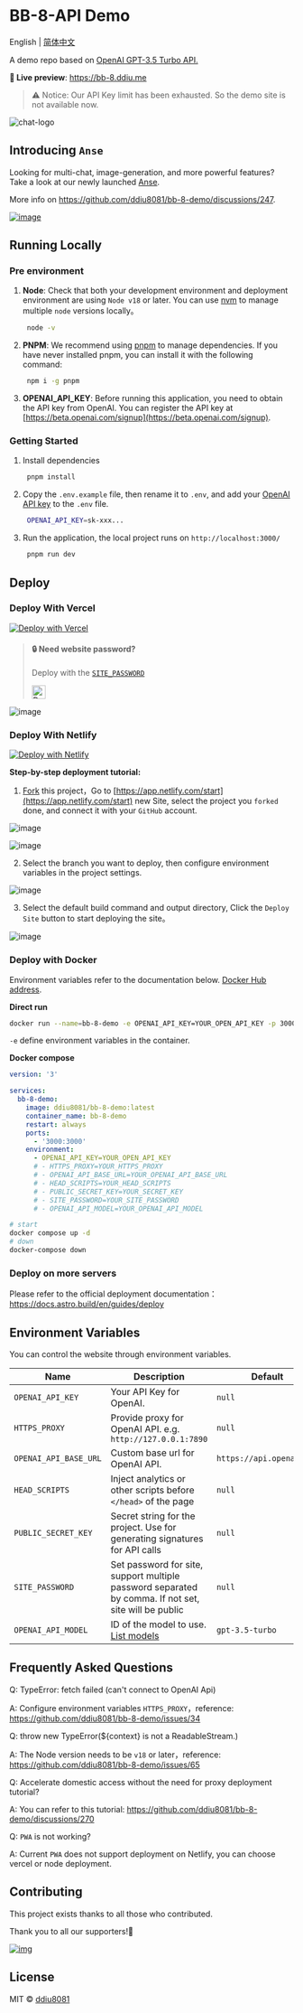# BB-8-API Demo

English | [简体中文](./README.zh-CN.md)

A demo repo based on [OpenAI GPT-3.5 Turbo API.](https://platform.openai.com/docs/guides/chat)

**🍿 Live preview**: https://bb-8.ddiu.me

> ⚠️ Notice: Our API Key limit has been exhausted. So the demo site is not available now.

![chat-logo](https://cdn.staticaly.com/gh/yzh990918/static@master/chat-logo.webp)

## Introducing `Anse`

Looking for multi-chat, image-generation, and more powerful features? Take a look at our newly launched [Anse](https://github.com/anse-app/anse).

More info on https://github.com/ddiu8081/bb-8-demo/discussions/247.

[![image](https://user-images.githubusercontent.com/1998168/235048408-ca4015f5-4d3c-4c64-9a6c-9069a89cd23a.png)](https://github.com/anse-app/anse)

## Running Locally

### Pre environment
1. **Node**: Check that both your development environment and deployment environment are using `Node v18` or later. You can use [nvm](https://github.com/nvm-sh/nvm) to manage multiple `node` versions locally。
   ```bash
    node -v
   ```
2. **PNPM**: We recommend using [pnpm](https://pnpm.io/) to manage dependencies. If you have never installed pnpm, you can install it with the following command:
   ```bash
    npm i -g pnpm
   ```
3. **OPENAI_API_KEY**: Before running this application, you need to obtain the API key from OpenAI. You can register the API key at [https://beta.openai.com/signup](https://beta.openai.com/signup).

### Getting Started

1. Install dependencies
   ```bash
    pnpm install
   ```
2. Copy the `.env.example` file, then rename it to `.env`, and add your [OpenAI API key](https://platform.openai.com/account/api-keys) to the `.env` file.
   ```bash
    OPENAI_API_KEY=sk-xxx...
   ```
3. Run the application, the local project runs on `http://localhost:3000/`
   ```bash
    pnpm run dev
   ```

## Deploy

### Deploy With Vercel

[![Deploy with Vercel](https://vercel.com/button)](https://vercel.com/new/clone?repository-url=https%3A%2F%2Fgithub.com%2Fddiu8081%2Fbb-8-demo&env=OPENAI_API_KEY&envDescription=OpenAI%20API%20Key&envLink=https%3A%2F%2Fplatform.openai.com%2Faccount%2Fapi-keys)



> #### 🔒 Need website password?
>
> Deploy with the [`SITE_PASSWORD`](#environment-variables)
>
> <a href="https://vercel.com/new/clone?repository-url=https%3A%2F%2Fgithub.com%2Fddiu8081%2Fbb-8-demo&env=OPENAI_API_KEY&env=SITE_PASSWORD&envDescription=OpenAI%20API%20Key&envLink=https%3A%2F%2Fplatform.openai.com%2Faccount%2Fapi-keys" alt="Deploy with Vercel" target="_blank"><img src="https://vercel.com/button" alt="Deploy with Vercel" height=24 style="vertical-align: middle; margin-right: 4px;"></a>

![image](https://cdn.staticaly.com/gh/yzh990918/static@master/20230310/image.4wzfb79qt7k0.webp)


### Deploy With Netlify

[![Deploy with Netlify](https://www.netlify.com/img/deploy/button.svg)](https://app.netlify.com/start/deploy?repository=https://github.com/ddiu8081/bb-8-demo#OPENAI_API_KEY=&HTTPS_PROXY=&OPENAI_API_BASE_URL=&HEAD_SCRIPTS=&PUBLIC_SECRET_KEY=&OPENAI_API_MODEL=&SITE_PASSWORD=)

**Step-by-step deployment tutorial:**

1. [Fork](https://github.com/ddiu8081/bb-8-demo/fork) this project，Go to [https://app.netlify.com/start](https://app.netlify.com/start) new Site, select the project you `forked` done, and connect it with your `GitHub` account.

![image](https://cdn.staticaly.com/gh/yzh990918/static@master/20230310/image.3nlt4hgzb16o.webp)

![image](https://cdn.staticaly.com/gh/yzh990918/static@master/20230310/image.5fhfouap270g.webp)


2. Select the branch you want to deploy, then configure environment variables in the project settings.

![image](https://cdn.staticaly.com/gh/yzh990918/static@master/20230311/image.gfs9lx8c854.webp)

3. Select the default build command and output directory, Click the `Deploy Site` button to start deploying the site。

![image](https://cdn.staticaly.com/gh/yzh990918/static@master/20230311/image.4jky9e1wbojk.webp)


### Deploy with Docker

Environment variables refer to the documentation below. [Docker Hub address](https://hub.docker.com/r/ddiu8081/bb-8-demo).

**Direct run**
```bash
docker run --name=bb-8-demo -e OPENAI_API_KEY=YOUR_OPEN_API_KEY -p 3000:3000 -d ddiu8081/bb-8-demo:latest
```
`-e` define environment variables in the container.


**Docker compose**
```yml
version: '3'

services:
  bb-8-demo:
    image: ddiu8081/bb-8-demo:latest
    container_name: bb-8-demo
    restart: always
    ports:
      - '3000:3000'
    environment:
      - OPENAI_API_KEY=YOUR_OPEN_API_KEY
      # - HTTPS_PROXY=YOUR_HTTPS_PROXY
      # - OPENAI_API_BASE_URL=YOUR_OPENAI_API_BASE_URL
      # - HEAD_SCRIPTS=YOUR_HEAD_SCRIPTS
      # - PUBLIC_SECRET_KEY=YOUR_SECRET_KEY
      # - SITE_PASSWORD=YOUR_SITE_PASSWORD
      # - OPENAI_API_MODEL=YOUR_OPENAI_API_MODEL
```

```bash
# start
docker compose up -d
# down
docker-compose down
```

### Deploy on more servers

Please refer to the official deployment documentation：https://docs.astro.build/en/guides/deploy

## Environment Variables

You can control the website through environment variables.

| Name | Description | Default |
| --- | --- | --- |
| `OPENAI_API_KEY` | Your API Key for OpenAI. | `null` |
| `HTTPS_PROXY` | Provide proxy for OpenAI API. e.g. `http://127.0.0.1:7890` | `null` |
| `OPENAI_API_BASE_URL` | Custom base url for OpenAI API. | `https://api.openai.com` |
| `HEAD_SCRIPTS` | Inject analytics or other scripts before `</head>` of the page | `null` |
| `PUBLIC_SECRET_KEY` | Secret string for the project. Use for generating signatures for API calls | `null` |
| `SITE_PASSWORD` | Set password for site, support multiple password separated by comma. If not set, site will be public | `null` |
| `OPENAI_API_MODEL` | ID of the model to use. [List models](https://platform.openai.com/docs/api-reference/models/list) | `gpt-3.5-turbo` |


## Frequently Asked Questions

Q: TypeError: fetch failed (can't connect to OpenAI Api)

A: Configure environment variables `HTTPS_PROXY`，reference: https://github.com/ddiu8081/bb-8-demo/issues/34

Q: throw new TypeError(${context} is not a ReadableStream.)

A: The Node version needs to be `v18` or later，reference: https://github.com/ddiu8081/bb-8-demo/issues/65

Q: Accelerate domestic access without the need for proxy deployment tutorial?

A: You can refer to this tutorial: https://github.com/ddiu8081/bb-8-demo/discussions/270

Q: `PWA` is not working?

A: Current `PWA` does not support deployment on Netlify, you can choose vercel or node deployment.
## Contributing

This project exists thanks to all those who contributed.

Thank you to all our supporters!🙏

[![img](https://contributors.nn.ci/api?repo=ddiu8081/bb-8-demo)](https://github.com/ddiu8081/bb-8-demo/graphs/contributors)

## License

MIT © [ddiu8081](https://github.com/ddiu8081/bb-8-demo/blob/main/LICENSE)
